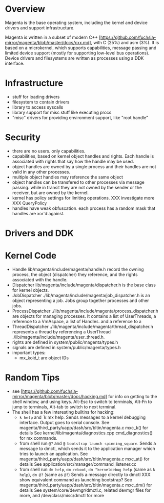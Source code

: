 # Overview

Magenta is the base operating system, including the kernel and
device drivers and support infrastructure.

Magenta is written in a subset of modern C++ [https://github.com/fuchsia-mirror/magenta/blob/master/docs/cxx.md], 
with C (25%) and asm (3%).
It is based on a microkernel, which supports capabilities, 
message passing and limited device support (mostly for supporting
low-level bus operations).  Device drivers and
filesystems are written as processes using a DDK interface.

# Infrastructure

* stuff for loading drivers
* filesystem to contain drivers
* library to access syscalls
* library support for misc stuff like executing procs
* "misc" drivers for providing environment support, like "root handle"

# Security

* there are no users. only capabilities.
* capabilities, based on kernel object handles and rights.  Each
  handle is associated with rights that say how the handle may be used.
* object handles are owned by a single process and their handles are not
  valid in any other processes.  
* multiple object handles may reference the same object
* object handles can be transfered to other processes via message passing.
  while in transit they are not owned by the sender or the receiver, but
  are owned by the kernel.
* kernel has policy settings for limiting operations. XXX investigate more XXX QueryPolicy
* handles have weak obfuscation.  each process has a random mask
  that handles are xor'd against.

# Drivers and DDK

# Kernel Code

* Handle lib/magenta/include/magenta/handle.h record the owning process,
  the object (dispatcher) they reference, and the rights associated with
  the handle.
* Dispatcher lib/magenta/include/magenta/dispatcher.h is the base class
  for kernel objects.
* JobDispatcher ./lib/magenta/include/magenta/job_dispatcher.h is an
  object representing a job.  Jobs group together processes and other jobs.
* ProcessDispatcher ./lib/magenta/include/magenta/process_dispatcher.h
  are objects for managing processes.  It contains a list of UserThreads,
  a reference to a VmAspace, a list of Handles.
  and a reference to a
* ThreadDispatcher ./lib/magenta/include/magenta/thread_dispatcher.h
  represents a thread by referencing a 
  UserThread ./lib/magenta/include/magenta/user_thread.h.
* rights are defined in system/public/magenta/types.h
* signals are defined in system/public/magenta/types.h
* important types: 
    * mx_koid_t are object IDs

# Random Tips

* see [https://github.com/fuchsia-mirror/magenta/blob/master/docs/hacking.md]
  for info on getting to the shell window, and using keys.  Alt-Esc to
  switch to terminals, Alt-Fn to jump to terminals, Alt-tab to switch
  to next terminal.
* The shell has a few interesting builtins for hacking:
    * `k help` and `k mx help.  Sends messages to a kernel
      debugging interface.  Output goes to serial console.
      See magenta/third_party/uapp/dash/src/bltin/magenta.c mxc_k() for details
      See kernel/lib/magenta/diagnostics.cpp cmd_diagnostics() for mx commands.
    * from shell run `@?` and `@ bootstrap launch spinning_square`.
      Sends a message to dmctl, which sends it to the application manager
      which tries to launch an application.
      See magenta/third_party/uapp/dash/src/bltin/magenta.c mxc_at() for details
      See application/src/manager/command_listener.cc
    * from shell run `dm help`, `dm reboot`, `dm "kerneldebug help` (same as `k help`), `dm @?` (same as `@?`)
      Sends a message directly to dmctl
      XXX show equivalent command as launching bootstrap?
      See magenta/third_party/uapp/dash/src/bltin/magenta.c mxc_dm() for details
      See system/core/devmgr/dmctl.c, related devmgr files for more, and /dev/class/misc/dmctl for more

